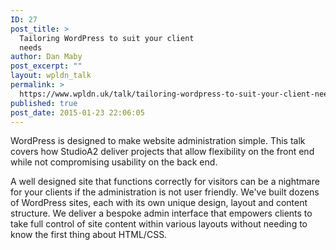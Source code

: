 ```yaml
---
ID: 27
post_title: >
  Tailoring WordPress to suit your client
  needs
author: Dan Maby
post_excerpt: ""
layout: wpldn_talk
permalink: >
  https://www.wpldn.uk/talk/tailoring-wordpress-to-suit-your-client-needs
published: true
post_date: 2015-01-23 22:06:05
---
```

WordPress is designed to make website administration simple. This talk covers how StudioA2 deliver projects that allow flexibility on the front end while not compromising usability on the back end.

A well designed site that functions correctly for visitors can be a nightmare for your clients if the administration is not user friendly. We've built dozens of WordPress sites, each with its own unique design, layout and content structure. We deliver a bespoke admin interface that empowers clients to take full control of site content within various layouts without needing to know the first thing about HTML/CSS.
